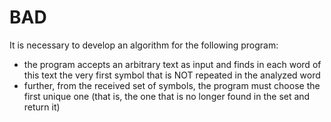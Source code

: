 # BAD

It is necessary to develop an algorithm for the following program:
- the program accepts an arbitrary text as input and finds in each word of this text the very first symbol that is NOT repeated in the analyzed word
- further, from the received set of symbols, the program must choose the first unique one (that is, the one that is no longer found in the set and return it)

